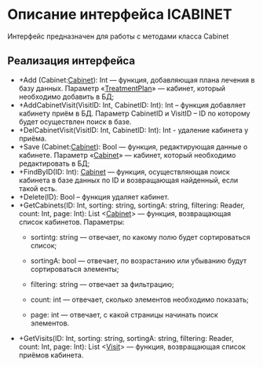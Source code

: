 # Описание интерфейса ICABINET
Интерфейс предназначен для работы с методами класса Cabinet

## Реализация интерфейса
* +Add (Cabinet:[Cabinet](https://github.com/gogganesko/Orho/blob/master/docs/Cabinet.md "объект класса Cabinet")): Int — функция, добавляющая плана лечения в базу данных. Параметр «[TreatmentPlan](https://github.com/gogganesko/Orho/blob/master/docs/TreatmentPlan.md "объект класса TreatmentPlan")» — кабинет, 
который необходимо добавить в БД;
* +AddCabinetVisit(VisitID: Int, CabinetID: Int): Int – функция добавляет кабинету приём в БД. Параметр CabinetID и VisitID – ID по которому будет осуществлен поиск в базе.
* +DelCabinetVisit(VisitID: Int, CabinetID: Int): Int - удаление кабинета у приёма.
* +Save (Cabinet:[Cabinet](https://github.com/gogganesko/Orho/blob/master/docs/Cabinet.md "объект класса Cabinet")): Bool — функция, редактирующая данные о кабинете. Параметр «[Cabinet](https://github.com/gogganesko/Orho/blob/master/docs/Cabinet.md "объект класса Cabinet")» — 
кабинет, который необходимо редактировать в БД;
* +FindByID(ID: Int): [Cabinet](https://github.com/gogganesko/Orho/blob/master/docs/Cabinet.md "объект класса Cabinet")  — функция, осуществляющая поиск кабинета в базе данных по ID и возвращающая найденный, если такой есть. 
* +Delete(ID): Bool – функция удаляет кабинет.
* +GetCabinets(ID: Int, sorting: string, sortingA: string, filtering: Reader, count: Int, page: Int): List <[Cabinet](https://github.com/gogganesko/Orho/blob/master/docs/Cabinet.md "объект класса Cabinet")> — функция, возвращающая список кабинетов. 
Параметры: 
	* sortintg: string — отвечает, по какому полю будет сортироваться список;
  
	* sortingA: bool — отвечает, по возрастанию или убыванию будут сортироваться элементы;
  
	* filtering: string — отвечает за фильтрацию;
  
	* count: int — отвечает, сколько элементов необходимо показать;
  
	* page: int — отвечает, с какой страницы начинать поиск элементов.
* +GetVisits(ID: Int, sorting: string, sortingA: string, filtering: Reader, count: Int, page: Int): List <[Visit](https://github.com/gogganesko/Orho/blob/master/docs/Visit.md "объект класса Visit")> — функция, возвращающая список приёмов кабинета.